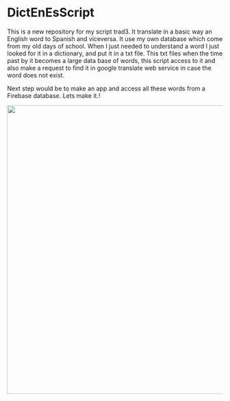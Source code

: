 # DictEnEsScript

This is a new repository for my script trad3. It translate in a basic way an English word to Spanish and viceversa.
It use my own database which come from my old days of school. When I just needed to understand a word I just looked for it in a dictionary, and put it in a txt file. This txt files when the time past by it becomes a large data base of words, this script access to it and also make a request to find it in google translate web service in case the word does not exist. 

Next step would be to make an app and access all these words from a Firebase database. Lets make it.!

<p align="center">
    <img src="https://github.com/carlos-santiago-2017/DictEnEsScript/blob/master/screenshotDictEnEs.png" width="675">
</p>
